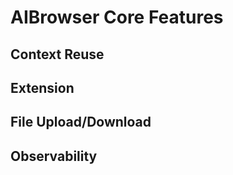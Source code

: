 # AIBrowser Core Features

## Context Reuse

## Extension

## File Upload/Download

## Observability